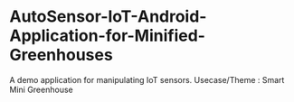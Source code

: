 # AutoSensor-IoT-Android-Application-for-Minified-Greenhouses
A demo application for manipulating IoT sensors. Usecase/Theme : Smart Mini Greenhouse
